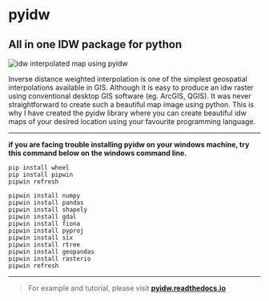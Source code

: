 # pyidw
## All in one IDW package for python

![idw interpolated map using pyidw](https://user-images.githubusercontent.com/69247506/130098328-fe8f04ba-f815-4d29-85d8-cf015e13aaaa.png)


Inverse distance weighted interpolation is one of the simplest geospatial interpolations available in GIS. Although it is easy to produce an idw raster using conventional desktop GIS software (eg. ArcGIS, QGIS). It was never straightforward to create such a beautiful map image using python. This is why I have created the pyidw library where you can create beautiful idw maps of your desired location using your favourite programming language.  

---

**if you are facing trouble installing pyidw on your windows machine, try this command below on the windows command line.** 

    pip install wheel
    pip install pipwin
    pipwin refresh
    
    pipwin install numpy
    pipwin install pandas
    pipwin install shapely
    pipwin install gdal
    pipwin install fiona
    pipwin install pyproj
    pipwin install six
    pipwin install rtree
    pipwin install geopandas
    pipwin install rasterio
    pipwin refresh

---

> For example and tutorial, please visit [**pyidw.readthedocs.io**](https://pyidw.readthedocs.io/en/latest/)


